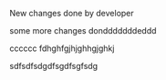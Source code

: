 New changes done by developer

some more changes dondddddddeddd


cccccc
fdhghfgjhjghhgjghkj

sdfsdfsdgdfsgdfsgfsdg
